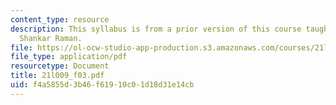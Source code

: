 ```yaml
---
content_type: resource
description: This syllabus is from a prior version of this course taught by Professor
  Shankar Raman.
file: https://ol-ocw-studio-app-production.s3.amazonaws.com/courses/21l-009-shakespeare-spring-2004/f4a5855d3b46f61910c01d18d31e14cb_21l009_f03.pdf
file_type: application/pdf
resourcetype: Document
title: 21l009_f03.pdf
uid: f4a5855d-3b46-f619-10c0-1d18d31e14cb
---
```


